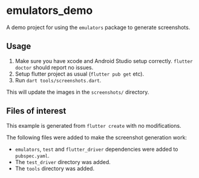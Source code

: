 # emulators_demo

A demo project for using the `emulators` package to generate screenshots.

## Usage

1. Make sure you have xcode and Android Studio setup correctly. `flutter doctor`
   should report no issues.
2. Setup flutter project as usual (`flutter pub get` etc).
3. Run `dart tools/screenshots.dart`.

This will update the images in the `screenshots/` directory.

## Files of interest

This example is generated from `flutter create` with no modifications.

The following files were added to make the screenshot generation work:

- `emulators`, `test` and `flutter_driver` dependencies were added to `pubspec.yaml`.
- The `test_driver` directory was added.
- The `tools` directory was added.